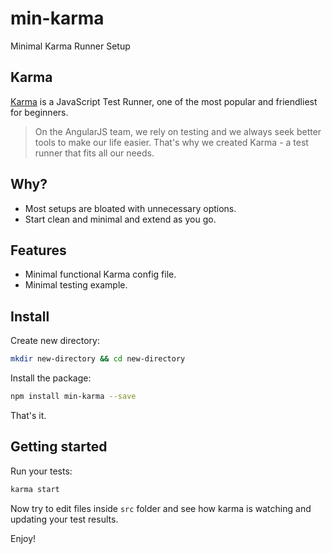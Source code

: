 # min-karma
Minimal Karma Runner Setup

## Karma
[Karma](http://karma-runner.github.io/0.13/index.html) is a JavaScript Test Runner, one of the most popular and friendliest for beginners.

> On the AngularJS team, we rely on testing and we always seek better tools to make our life easier. That's why we created
Karma - a test runner that fits all our needs.

## Why?
- Most setups are bloated with unnecessary options.
- Start clean and minimal and extend as you go.

## Features
- Minimal functional Karma config file.
- Minimal testing example.

## Install
Create new directory:
```sh
mkdir new-directory && cd new-directory
```
Install the package:
```sh
npm install min-karma --save
```
That's it.

## Getting started
Run your tests:
```sh
karma start
```
Now try to edit files inside `src` folder and see how karma is watching and updating your test results.

Enjoy!

